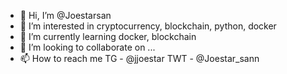 - 👋 Hi, I’m @Joestarsan
- 👀 I’m interested in cryptocurrency, blockchain, python, docker
- 🌱 I’m currently learning docker, blockchain
- 💞️ I’m looking to collaborate on ...
- 📫 How to reach me TG - @jjoestar TWT - @Joestar_sann

<!---
Joestarsan/Joestarsan is a ✨ special ✨ repository because its `README.md` (this file) appears on your GitHub profile.
You can click the Preview link to take a look at your changes.
--->

